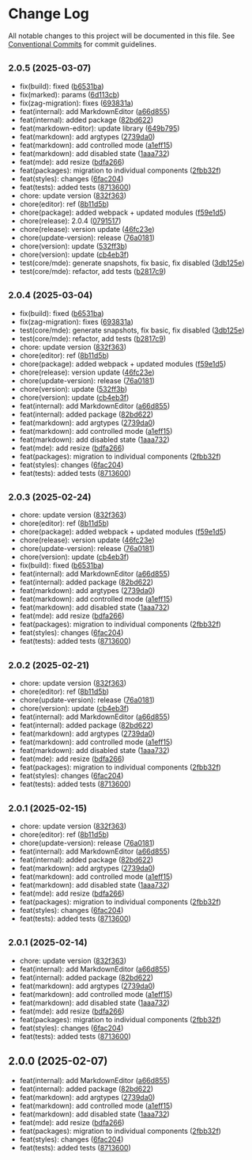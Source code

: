 # Change Log

All notable changes to this project will be documented in this file.
See [Conventional Commits](https://conventionalcommits.org) for commit guidelines.

## <small>2.0.5 (2025-03-07)</small>

* fix(build): fixed ([b6531ba](https://gitlab.optimacros.com/fe/ui-kit/commit/b6531ba))
* fix(marked): params ([6d113cb](https://gitlab.optimacros.com/fe/ui-kit/commit/6d113cb))
* fix(zag-migration): fixes ([693831a](https://gitlab.optimacros.com/fe/ui-kit/commit/693831a))
* feat(internal): add MarkdownEditor ([a66d855](https://gitlab.optimacros.com/fe/ui-kit/commit/a66d855))
* feat(internal): added package ([82bd622](https://gitlab.optimacros.com/fe/ui-kit/commit/82bd622))
* feat(markdown-editor): update library ([649b795](https://gitlab.optimacros.com/fe/ui-kit/commit/649b795))
* feat(markdown): add argtypes ([2739da0](https://gitlab.optimacros.com/fe/ui-kit/commit/2739da0))
* feat(markdown): add controlled mode ([a1eff15](https://gitlab.optimacros.com/fe/ui-kit/commit/a1eff15))
* feat(markdown): add disabled state ([1aaa732](https://gitlab.optimacros.com/fe/ui-kit/commit/1aaa732))
* feat(mde): add resize ([bdfa266](https://gitlab.optimacros.com/fe/ui-kit/commit/bdfa266))
* feat(packages): migration to individual components ([2fbb32f](https://gitlab.optimacros.com/fe/ui-kit/commit/2fbb32f))
* feat(styles): changes ([6fac204](https://gitlab.optimacros.com/fe/ui-kit/commit/6fac204))
* feat(tests): added tests ([8713600](https://gitlab.optimacros.com/fe/ui-kit/commit/8713600))
* chore: update version ([832f363](https://gitlab.optimacros.com/fe/ui-kit/commit/832f363))
* chore(editor): ref ([8b11d5b](https://gitlab.optimacros.com/fe/ui-kit/commit/8b11d5b))
* chore(package): added webpack + updated modules ([f59e1d5](https://gitlab.optimacros.com/fe/ui-kit/commit/f59e1d5))
* chore(release): 2.0.4 ([0791517](https://gitlab.optimacros.com/fe/ui-kit/commit/0791517))
* chore(release): version update ([46fc23e](https://gitlab.optimacros.com/fe/ui-kit/commit/46fc23e))
* chore(update-version): release ([76a0181](https://gitlab.optimacros.com/fe/ui-kit/commit/76a0181))
* chore(version): update ([532ff3b](https://gitlab.optimacros.com/fe/ui-kit/commit/532ff3b))
* chore(version): update ([cb4eb3f](https://gitlab.optimacros.com/fe/ui-kit/commit/cb4eb3f))
* test(core/mde): generate snapshots, fix basic, fix disabled ([3db125e](https://gitlab.optimacros.com/fe/ui-kit/commit/3db125e))
* test(core/mde): refactor, add tests ([b2817c9](https://gitlab.optimacros.com/fe/ui-kit/commit/b2817c9))





## <small>2.0.4 (2025-03-04)</small>

* fix(build): fixed ([b6531ba](https://gitlab.optimacros.com/fe/ui-kit/commit/b6531ba))
* fix(zag-migration): fixes ([693831a](https://gitlab.optimacros.com/fe/ui-kit/commit/693831a))
* test(core/mde): generate snapshots, fix basic, fix disabled ([3db125e](https://gitlab.optimacros.com/fe/ui-kit/commit/3db125e))
* test(core/mde): refactor, add tests ([b2817c9](https://gitlab.optimacros.com/fe/ui-kit/commit/b2817c9))
* chore: update version ([832f363](https://gitlab.optimacros.com/fe/ui-kit/commit/832f363))
* chore(editor): ref ([8b11d5b](https://gitlab.optimacros.com/fe/ui-kit/commit/8b11d5b))
* chore(package): added webpack + updated modules ([f59e1d5](https://gitlab.optimacros.com/fe/ui-kit/commit/f59e1d5))
* chore(release): version update ([46fc23e](https://gitlab.optimacros.com/fe/ui-kit/commit/46fc23e))
* chore(update-version): release ([76a0181](https://gitlab.optimacros.com/fe/ui-kit/commit/76a0181))
* chore(version): update ([532ff3b](https://gitlab.optimacros.com/fe/ui-kit/commit/532ff3b))
* chore(version): update ([cb4eb3f](https://gitlab.optimacros.com/fe/ui-kit/commit/cb4eb3f))
* feat(internal): add MarkdownEditor ([a66d855](https://gitlab.optimacros.com/fe/ui-kit/commit/a66d855))
* feat(internal): added package ([82bd622](https://gitlab.optimacros.com/fe/ui-kit/commit/82bd622))
* feat(markdown): add argtypes ([2739da0](https://gitlab.optimacros.com/fe/ui-kit/commit/2739da0))
* feat(markdown): add controlled mode ([a1eff15](https://gitlab.optimacros.com/fe/ui-kit/commit/a1eff15))
* feat(markdown): add disabled state ([1aaa732](https://gitlab.optimacros.com/fe/ui-kit/commit/1aaa732))
* feat(mde): add resize ([bdfa266](https://gitlab.optimacros.com/fe/ui-kit/commit/bdfa266))
* feat(packages): migration to individual components ([2fbb32f](https://gitlab.optimacros.com/fe/ui-kit/commit/2fbb32f))
* feat(styles): changes ([6fac204](https://gitlab.optimacros.com/fe/ui-kit/commit/6fac204))
* feat(tests): added tests ([8713600](https://gitlab.optimacros.com/fe/ui-kit/commit/8713600))





## <small>2.0.3 (2025-02-24)</small>

* chore: update version ([832f363](https://gitlab.optimacros.com/fe/ui-kit/commit/832f363))
* chore(editor): ref ([8b11d5b](https://gitlab.optimacros.com/fe/ui-kit/commit/8b11d5b))
* chore(package): added webpack + updated modules ([f59e1d5](https://gitlab.optimacros.com/fe/ui-kit/commit/f59e1d5))
* chore(release): version update ([46fc23e](https://gitlab.optimacros.com/fe/ui-kit/commit/46fc23e))
* chore(update-version): release ([76a0181](https://gitlab.optimacros.com/fe/ui-kit/commit/76a0181))
* chore(version): update ([cb4eb3f](https://gitlab.optimacros.com/fe/ui-kit/commit/cb4eb3f))
* fix(build): fixed ([b6531ba](https://gitlab.optimacros.com/fe/ui-kit/commit/b6531ba))
* feat(internal): add MarkdownEditor ([a66d855](https://gitlab.optimacros.com/fe/ui-kit/commit/a66d855))
* feat(internal): added package ([82bd622](https://gitlab.optimacros.com/fe/ui-kit/commit/82bd622))
* feat(markdown): add argtypes ([2739da0](https://gitlab.optimacros.com/fe/ui-kit/commit/2739da0))
* feat(markdown): add controlled mode ([a1eff15](https://gitlab.optimacros.com/fe/ui-kit/commit/a1eff15))
* feat(markdown): add disabled state ([1aaa732](https://gitlab.optimacros.com/fe/ui-kit/commit/1aaa732))
* feat(mde): add resize ([bdfa266](https://gitlab.optimacros.com/fe/ui-kit/commit/bdfa266))
* feat(packages): migration to individual components ([2fbb32f](https://gitlab.optimacros.com/fe/ui-kit/commit/2fbb32f))
* feat(styles): changes ([6fac204](https://gitlab.optimacros.com/fe/ui-kit/commit/6fac204))
* feat(tests): added tests ([8713600](https://gitlab.optimacros.com/fe/ui-kit/commit/8713600))





## <small>2.0.2 (2025-02-21)</small>

* chore: update version ([832f363](https://gitlab.optimacros.com/fe/ui-kit/commit/832f363))
* chore(editor): ref ([8b11d5b](https://gitlab.optimacros.com/fe/ui-kit/commit/8b11d5b))
* chore(update-version): release ([76a0181](https://gitlab.optimacros.com/fe/ui-kit/commit/76a0181))
* chore(version): update ([cb4eb3f](https://gitlab.optimacros.com/fe/ui-kit/commit/cb4eb3f))
* feat(internal): add MarkdownEditor ([a66d855](https://gitlab.optimacros.com/fe/ui-kit/commit/a66d855))
* feat(internal): added package ([82bd622](https://gitlab.optimacros.com/fe/ui-kit/commit/82bd622))
* feat(markdown): add argtypes ([2739da0](https://gitlab.optimacros.com/fe/ui-kit/commit/2739da0))
* feat(markdown): add controlled mode ([a1eff15](https://gitlab.optimacros.com/fe/ui-kit/commit/a1eff15))
* feat(markdown): add disabled state ([1aaa732](https://gitlab.optimacros.com/fe/ui-kit/commit/1aaa732))
* feat(mde): add resize ([bdfa266](https://gitlab.optimacros.com/fe/ui-kit/commit/bdfa266))
* feat(packages): migration to individual components ([2fbb32f](https://gitlab.optimacros.com/fe/ui-kit/commit/2fbb32f))
* feat(styles): changes ([6fac204](https://gitlab.optimacros.com/fe/ui-kit/commit/6fac204))
* feat(tests): added tests ([8713600](https://gitlab.optimacros.com/fe/ui-kit/commit/8713600))





## <small>2.0.1 (2025-02-15)</small>

* chore: update version ([832f363](https://gitlab.optimacros.com/fe/ui-kit/commit/832f363))
* chore(editor): ref ([8b11d5b](https://gitlab.optimacros.com/fe/ui-kit/commit/8b11d5b))
* chore(update-version): release ([76a0181](https://gitlab.optimacros.com/fe/ui-kit/commit/76a0181))
* feat(internal): add MarkdownEditor ([a66d855](https://gitlab.optimacros.com/fe/ui-kit/commit/a66d855))
* feat(internal): added package ([82bd622](https://gitlab.optimacros.com/fe/ui-kit/commit/82bd622))
* feat(markdown): add argtypes ([2739da0](https://gitlab.optimacros.com/fe/ui-kit/commit/2739da0))
* feat(markdown): add controlled mode ([a1eff15](https://gitlab.optimacros.com/fe/ui-kit/commit/a1eff15))
* feat(markdown): add disabled state ([1aaa732](https://gitlab.optimacros.com/fe/ui-kit/commit/1aaa732))
* feat(mde): add resize ([bdfa266](https://gitlab.optimacros.com/fe/ui-kit/commit/bdfa266))
* feat(packages): migration to individual components ([2fbb32f](https://gitlab.optimacros.com/fe/ui-kit/commit/2fbb32f))
* feat(styles): changes ([6fac204](https://gitlab.optimacros.com/fe/ui-kit/commit/6fac204))
* feat(tests): added tests ([8713600](https://gitlab.optimacros.com/fe/ui-kit/commit/8713600))





## <small>2.0.1 (2025-02-14)</small>

* chore: update version ([832f363](https://gitlab.optimacros.com/fe/ui-kit/commit/832f363))
* feat(internal): add MarkdownEditor ([a66d855](https://gitlab.optimacros.com/fe/ui-kit/commit/a66d855))
* feat(internal): added package ([82bd622](https://gitlab.optimacros.com/fe/ui-kit/commit/82bd622))
* feat(markdown): add argtypes ([2739da0](https://gitlab.optimacros.com/fe/ui-kit/commit/2739da0))
* feat(markdown): add controlled mode ([a1eff15](https://gitlab.optimacros.com/fe/ui-kit/commit/a1eff15))
* feat(markdown): add disabled state ([1aaa732](https://gitlab.optimacros.com/fe/ui-kit/commit/1aaa732))
* feat(mde): add resize ([bdfa266](https://gitlab.optimacros.com/fe/ui-kit/commit/bdfa266))
* feat(packages): migration to individual components ([2fbb32f](https://gitlab.optimacros.com/fe/ui-kit/commit/2fbb32f))
* feat(styles): changes ([6fac204](https://gitlab.optimacros.com/fe/ui-kit/commit/6fac204))
* feat(tests): added tests ([8713600](https://gitlab.optimacros.com/fe/ui-kit/commit/8713600))





## 2.0.0 (2025-02-07)

* feat(internal): add MarkdownEditor ([a66d855](https://gitlab.optimacros.com/fe/ui-kit/commit/a66d855))
* feat(internal): added package ([82bd622](https://gitlab.optimacros.com/fe/ui-kit/commit/82bd622))
* feat(markdown): add argtypes ([2739da0](https://gitlab.optimacros.com/fe/ui-kit/commit/2739da0))
* feat(markdown): add controlled mode ([a1eff15](https://gitlab.optimacros.com/fe/ui-kit/commit/a1eff15))
* feat(markdown): add disabled state ([1aaa732](https://gitlab.optimacros.com/fe/ui-kit/commit/1aaa732))
* feat(mde): add resize ([bdfa266](https://gitlab.optimacros.com/fe/ui-kit/commit/bdfa266))
* feat(packages): migration to individual components ([2fbb32f](https://gitlab.optimacros.com/fe/ui-kit/commit/2fbb32f))
* feat(styles): changes ([6fac204](https://gitlab.optimacros.com/fe/ui-kit/commit/6fac204))
* feat(tests): added tests ([8713600](https://gitlab.optimacros.com/fe/ui-kit/commit/8713600))
